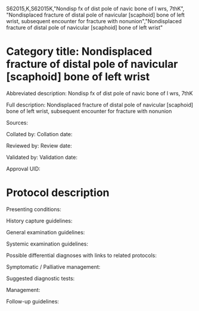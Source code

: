 S62015,K,S62015K,"Nondisp fx of dist pole of navic bone of l wrs, 7thK", "Nondisplaced fracture of distal pole of navicular [scaphoid] bone of left wrist, subsequent encounter for fracture with nonunion","Nondisplaced fracture of distal pole of navicular [scaphoid] bone of left wrist"
# Category title: Nondisplaced fracture of distal pole of navicular [scaphoid] bone of left wrist

Abbreviated description: Nondisp fx of dist pole of navic bone of l wrs, 7thK

Full description: Nondisplaced fracture of distal pole of navicular [scaphoid] bone of left wrist, subsequent encounter for fracture with nonunion

Sources:

Collated by:
Collation date:

Reviewed by:
Review date:

Validated by:
Validation date:

Approval UID:

# Protocol description

Presenting conditions:

History capture guidelines:

General examination guidelines:

Systemic examination guidelines:

Possible differential diagnoses with links to related protocols:

Symptomatic / Palliative management:

Suggested diagnostic tests:

Management:

Follow-up guidelines:
